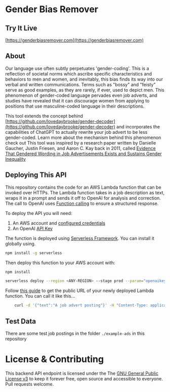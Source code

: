 # Gender Bias Remover

## Try It Live

[https://genderbiasremover.com](https://genderbiasremover.com)

## About

Our language use often subtly perpetuates 'gender-coding'. This is a reflection of societal norms which ascribe specific characteristics and behaviors to men and women, and inevitably, this bias finds its way into our verbal and written communications. Terms such as "bossy" and "feisty" serve as good examples, as they are rarely, if ever, used to depict men. This phenomenon of gender-coded language pervades even job adverts, and studies have revealed that it can discourage women from applying to positions that use masculine-coded language in their descriptions.

This tool extends the concept behind [https://github.com/lovedaybrooke/gender-decoder](https://github.com/lovedaybrooke/gender-decoder) and incorporates the capabilities of ChatGPT to actually rewrite your job advert to be less gender-coded. Learn more about the mechanism behind this phenomenon check out This tool was inspired by a research paper written by Danielle Gaucher, Justin Friesen, and Aaron C. Kay back in 2011, called [Evidence That Gendered Wording in Job Advertisements Exists and Sustains Gender Inequality](https://gender-decoder.katmatfield.com/static/documents/Gaucher-Friesen-Kay-JPSP-Gendered-Wording-in-Job-ads.pdf)

## Deploying This API

This repository contains the code for an AWS Lambda function that can be invoked over HTTPs.  The Lambda function takes in a job description as text, wraps it in a prompt and sends it off to OpenAI for analysis and correction.  The call to OpenAI uses [Function calling](https://openai.com/blog/function-calling-and-other-api-updates) to ensure a structured response.

To deploy the API you will need:
1. An AWS account and [configured credentials](https://docs.aws.amazon.com/cli/latest/userguide/cli-configure-files.html)
2. An OpenAI [API Key](https://help.openai.com/en/articles/4936850-where-do-i-find-my-secret-api-key)

The function is deployed using [Serverless Framework](https://www.serverless.com/).  You can install it globally using.

```sh
npm install -g serverless
```

Then deploy this function to your AWS account with:

```sh
npm install

serverless deploy --region <ANY-REGION> --stage prod --param="openaikey=<YOUR-KEY>"
```

Follow [this guide](https://docs.aws.amazon.com/lambda/latest/dg/lambda-urls.html) to get the public URL of your newly deployed Lambda function.  You can call it like this...


```sh
    curl -d '{"text":"A job advert posting"}' -H "Content-Type: application/json" -X POST https://abcxxxabcxxxabcxxx.lambda-url.<REGION>.on.aws
```

## Test Data

There are some test job postings in the folder `./example-ads` in this repository

# License & Contributing

This backend API endpoint is licensed under the The [GNU General Public License v3](./LICENSE) to keep it forever free, open source and accessible to everyone.  Pull requests welcome.

